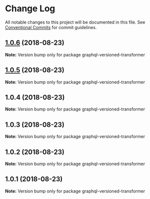 # Change Log

All notable changes to this project will be documented in this file.
See [Conventional Commits](https://conventionalcommits.org) for commit guidelines.

<a name="1.0.6"></a>
## [1.0.6](https://github.com/aws-amplify/amplify-cli/compare/graphql-versioned-transformer@1.0.5...graphql-versioned-transformer@1.0.6) (2018-08-23)




**Note:** Version bump only for package graphql-versioned-transformer

<a name="1.0.5"></a>
## [1.0.5](https://github.com/aws-amplify/amplify-cli/compare/graphql-versioned-transformer@1.0.4...graphql-versioned-transformer@1.0.5) (2018-08-23)




**Note:** Version bump only for package graphql-versioned-transformer

<a name="1.0.4"></a>
## 1.0.4 (2018-08-23)




**Note:** Version bump only for package graphql-versioned-transformer

<a name="1.0.3"></a>
## 1.0.3 (2018-08-23)




**Note:** Version bump only for package graphql-versioned-transformer

<a name="1.0.2"></a>
## 1.0.2 (2018-08-23)




**Note:** Version bump only for package graphql-versioned-transformer

<a name="1.0.1"></a>
## 1.0.1 (2018-08-23)




**Note:** Version bump only for package graphql-versioned-transformer
